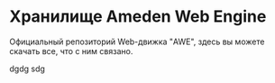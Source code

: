 Хранилище Ameden Web Engine
===

Официальный репозиторий Web-движка "AWE",
здесь вы можете скачать все, что с ним связано.

dgdg
sdg
